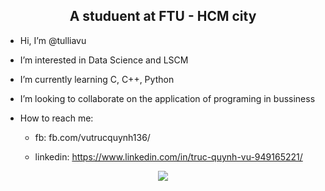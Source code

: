 <div align="center">
  <h2>A studuent at FTU - HCM city</h2>
</div>

- Hi, I’m @tulliavu

- I’m interested in Data Science and LSCM

- I’m currently learning C, C++, Python

- I’m looking to collaborate on the application of programing in bussiness

- How to reach me:

  - fb: fb.com/vutrucquynh136/

  - linkedin: https://www.linkedin.com/in/truc-quynh-vu-949165221/

<p align="center">
<img src = "https://media2.giphy.com/media/oBQZIgNobc7ewVWvCd/giphy-downsized-large.gif"/>
</p>
